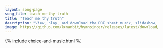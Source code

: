```yaml
---
layout: song-page
song_file: teach-me-thy-truth
title: "Teach me thy truth"
description: "View, play, and download the PDF sheet music, slideshow, and audio. Lyrics: Teach me thy truth, O mighty One, from sin, O set me free. Prepare my life to fill its place in service, God, for thee.  Accept my talents, great or s... english theist 4part"
image: https://github.com/kenanbit/hymnsinger/releases/latest/download/teach-me-thy-truth-trad.png
---
```


{% include choice-and-music.html %}